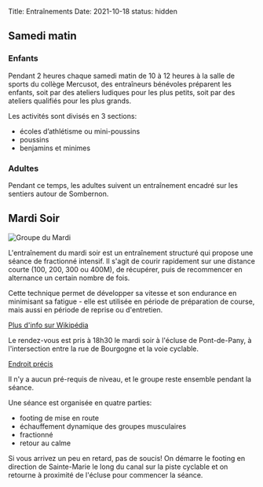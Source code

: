 Title:  Entraînements
Date: 2021-10-18
status: hidden

## Samedi matin

### Enfants

Pendant 2 heures chaque samedi matin de 10 à 12 heures à la salle de sports du
collège Mercusot, des entraîneurs bénévoles préparent les enfants, soit par des
ateliers ludiques pour les plus petits, soit par des ateliers qualifiés pour
les plus grands. 

Les activités sont divisés en 3 sections:

- écoles d’athlétisme ou mini-poussins
- poussins
- benjamins et minimes 

### Adultes

Pendant ce temps, les adultes suivent un entraînement encadré sur les sentiers
autour de Sombernon.

## Mardi Soir

![Groupe du Mardi](/images/mardi.png)

L'entraînement du mardi soir est un entraînement structuré qui propose une
séance de fractionné intensif. Il s'agit de courir rapidement sur une distance
courte (100, 200, 300 ou 400M), de récupérer, puis de recommencer en alternance
un certain nombre de fois.

Cette technique permet de développer sa vitesse et son endurance en minimisant
sa fatigue - elle est utilisée en période de préparation de course, mais aussi
en période de reprise ou d'entretien.

[Plus d'info sur Wikipédia](https://fr.wikipedia.org/wiki/Entra%C3%AEnement_fractionn%C3%A9)

Le rendez-vous est pris à 18h30 le mardi soir à l'écluse de Pont-de-Pany, à
l'intersection entre la rue de Bourgogne et la voie cyclable.

[Endroit précis](https://goo.gl/maps/hfFYVNmRWCK138ya8)

Il n'y a aucun pré-requis de niveau, et le groupe reste ensemble pendant la séance.

Une séance est organisée en quatre parties:

- footing de mise en route
- échauffement dynamique des groupes musculaires
- fractionné
- retour au calme

Si vous arrivez un peu en retard, pas de soucis! On démarre le footing en
direction de Sainte-Marie le long du canal sur la piste cyclable et on retourne
à proximité de l'écluse pour commencer la séance. 
